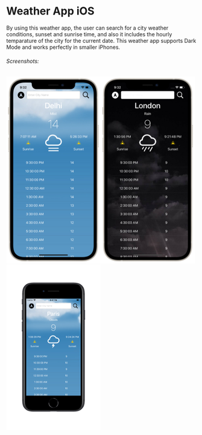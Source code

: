 # Weather App iOS

By using this weather app, the user can search for a city weather conditions, sunset and sunrise time, and also it includes the hourly temparature of the city for the current date. This weather app supports Dark Mode and works perfectly in smaller iPhones.

###### Screenshots:

<img width="250" src="https://github.com/praveeenrm/Weather-App---iOS/blob/main/light.png"><img width="250" src="https://github.com/praveeenrm/Weather-App---iOS/blob/main/dark.png"><img width="250" src="https://github.com/praveeenrm/Weather-App---iOS/blob/main/seblack.png">
